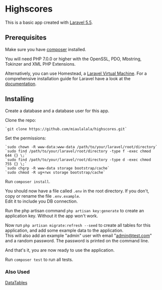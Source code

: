 # Highscores


This is a basic app created with [Laravel 5.5](https://github.com/laravel).


## Prerequisites


Make sure you have [composer](https://getcomposer.org/) installed.

You will need PHP 7.0.0 or higher with the OpenSSL, PDO, Mbstring, Tokinzer and XML PHP Extensions.

Alternatively, you can use Homestead, a [Laravel Virtual Machine](https://laravel.com/docs/5.5/homestead).
For a comprehensive installation guide for Laravel have a look at the [documentation](https://laravel.com/docs/5.5/installation).


## Installing


Create a database and a database user for this app.

Clone the repo:

    `git clone https://github.com/miaulalala/highscores.git`

Set the permissions:

    `sudo chown -R www-data:www-data /path/to/your/laravel/root/directory`
    `sudo find /path/to/your/laravel/root/directory -type f -exec chmod 644 {} \;`
    `sudo find /path/to/your/laravel/root/directory -type d -exec chmod 755 {} \;`
    `sudo chgrp -R www-data storage bootstrap/cache`
    `sudo chmod -R ug+rwx storage bootstrap/cache`

Run `composer install`.

You should now have a file called `.env` in the root directory. If you don't, copy or rename the file `.env.example`.  
Edit it to include you DB connection.

Run the php artisan command `php artisan key:generate` to create an application key. Without it the app won't work.

Now run `php artisan migrate:refresh --seed` to create all tables for this application, and add some example data to the application.  
This will also add an example "admin" user with email "admin@test.com" and a random password. The password is printed on the command line.

And that's it, you are now ready to use the application.

Run `composer test` to run all tests.


### Also Used

[DataTables](https://datatables.net/)
